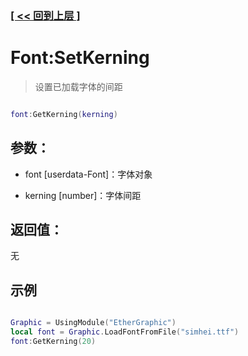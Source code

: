 ### [[ << 回到上层 ]](README.md)

# Font:SetKerning

> 设置已加载字体的间距

```lua

font:GetKerning(kerning)

```

## 参数：

+ font [userdata-Font]：字体对象

+ kerning [number]：字体间距

## 返回值：

无

## 示例

```lua

Graphic = UsingModule("EtherGraphic")
local font = Graphic.LoadFontFromFile("simhei.ttf")
font:GetKerning(20)

```